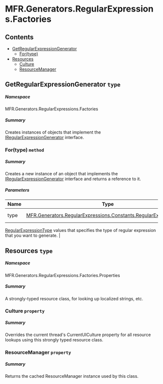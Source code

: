 <a name='assembly'></a>
# MFR.Generators.RegularExpressions.Factories

## Contents

- [GetRegularExpressionGenerator](#T-MFR-Generators-RegularExpressions-Factories-GetRegularExpressionGenerator 'MFR.Generators.RegularExpressions.Factories.GetRegularExpressionGenerator')
  - [For(type)](#M-MFR-Generators-RegularExpressions-Factories-GetRegularExpressionGenerator-For-MFR-Generators-RegularExpressions-Constants-RegularExpressionType- 'MFR.Generators.RegularExpressions.Factories.GetRegularExpressionGenerator.For(MFR.Generators.RegularExpressions.Constants.RegularExpressionType)')
- [Resources](#T-MFR-Generators-RegularExpressions-Factories-Properties-Resources 'MFR.Generators.RegularExpressions.Factories.Properties.Resources')
  - [Culture](#P-MFR-Generators-RegularExpressions-Factories-Properties-Resources-Culture 'MFR.Generators.RegularExpressions.Factories.Properties.Resources.Culture')
  - [ResourceManager](#P-MFR-Generators-RegularExpressions-Factories-Properties-Resources-ResourceManager 'MFR.Generators.RegularExpressions.Factories.Properties.Resources.ResourceManager')

<a name='T-MFR-Generators-RegularExpressions-Factories-GetRegularExpressionGenerator'></a>
## GetRegularExpressionGenerator `type`

##### Namespace

MFR.Generators.RegularExpressions.Factories

##### Summary

Creates instances of objects that implement the
[IRegularExpressionGenerator](#T-MFR-Generators-RegularExpressions-Interfaces-IRegularExpressionGenerator 'MFR.Generators.RegularExpressions.Interfaces.IRegularExpressionGenerator')
interface.

<a name='M-MFR-Generators-RegularExpressions-Factories-GetRegularExpressionGenerator-For-MFR-Generators-RegularExpressions-Constants-RegularExpressionType-'></a>
### For(type) `method`

##### Summary

Creates a new instance of an object that implements the
[IRegularExpressionGenerator](#T-MFR-Generators-RegularExpressions-Interfaces-IRegularExpressionGenerator 'MFR.Generators.RegularExpressions.Interfaces.IRegularExpressionGenerator')
interface and returns a reference to it.

##### Parameters

| Name | Type | Description |
| ---- | ---- | ----------- |
| type | [MFR.Generators.RegularExpressions.Constants.RegularExpressionType](#T-MFR-Generators-RegularExpressions-Constants-RegularExpressionType 'MFR.Generators.RegularExpressions.Constants.RegularExpressionType') | (Required.) One of the
[RegularExpressionType](#T-MFR-Generators-RegularExpressions-Constants-RegularExpressionType 'MFR.Generators.RegularExpressions.Constants.RegularExpressionType')
values that specifies the type of regular expression that you want
to generate. |

<a name='T-MFR-Generators-RegularExpressions-Factories-Properties-Resources'></a>
## Resources `type`

##### Namespace

MFR.Generators.RegularExpressions.Factories.Properties

##### Summary

A strongly-typed resource class, for looking up localized strings, etc.

<a name='P-MFR-Generators-RegularExpressions-Factories-Properties-Resources-Culture'></a>
### Culture `property`

##### Summary

Overrides the current thread's CurrentUICulture property for all
  resource lookups using this strongly typed resource class.

<a name='P-MFR-Generators-RegularExpressions-Factories-Properties-Resources-ResourceManager'></a>
### ResourceManager `property`

##### Summary

Returns the cached ResourceManager instance used by this class.
